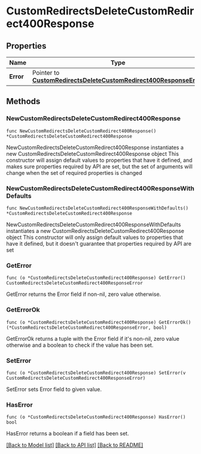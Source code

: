 # CustomRedirectsDeleteCustomRedirect400Response

## Properties

Name | Type | Description | Notes
------------ | ------------- | ------------- | -------------
**Error** | Pointer to [**CustomRedirectsDeleteCustomRedirect400ResponseError**](CustomRedirectsDeleteCustomRedirect400ResponseError.md) |  | [optional] 

## Methods

### NewCustomRedirectsDeleteCustomRedirect400Response

`func NewCustomRedirectsDeleteCustomRedirect400Response() *CustomRedirectsDeleteCustomRedirect400Response`

NewCustomRedirectsDeleteCustomRedirect400Response instantiates a new CustomRedirectsDeleteCustomRedirect400Response object
This constructor will assign default values to properties that have it defined,
and makes sure properties required by API are set, but the set of arguments
will change when the set of required properties is changed

### NewCustomRedirectsDeleteCustomRedirect400ResponseWithDefaults

`func NewCustomRedirectsDeleteCustomRedirect400ResponseWithDefaults() *CustomRedirectsDeleteCustomRedirect400Response`

NewCustomRedirectsDeleteCustomRedirect400ResponseWithDefaults instantiates a new CustomRedirectsDeleteCustomRedirect400Response object
This constructor will only assign default values to properties that have it defined,
but it doesn't guarantee that properties required by API are set

### GetError

`func (o *CustomRedirectsDeleteCustomRedirect400Response) GetError() CustomRedirectsDeleteCustomRedirect400ResponseError`

GetError returns the Error field if non-nil, zero value otherwise.

### GetErrorOk

`func (o *CustomRedirectsDeleteCustomRedirect400Response) GetErrorOk() (*CustomRedirectsDeleteCustomRedirect400ResponseError, bool)`

GetErrorOk returns a tuple with the Error field if it's non-nil, zero value otherwise
and a boolean to check if the value has been set.

### SetError

`func (o *CustomRedirectsDeleteCustomRedirect400Response) SetError(v CustomRedirectsDeleteCustomRedirect400ResponseError)`

SetError sets Error field to given value.

### HasError

`func (o *CustomRedirectsDeleteCustomRedirect400Response) HasError() bool`

HasError returns a boolean if a field has been set.


[[Back to Model list]](../README.md#documentation-for-models) [[Back to API list]](../README.md#documentation-for-api-endpoints) [[Back to README]](../README.md)



